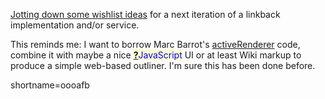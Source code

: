 <p><a href="http://www.decafbad.com/twiki/bin/view/Main/ShowReferersNextGen">Jotting down some wishlist ideas</a> for a next iteration of a linkback implementation and/or service.</p>
<p>This reminds me:  I want to borrow Marc Barrot's <a href="http://radio.weblogs.com/0104487/outlines/activeRenderer.html">activeRenderer</a> code, combine it with maybe a nice <span style='background : #FFFFCE;'><a href="http://www.decafbad.com/twiki/bin/edit/Main/JavaScript?topicparent=Main.FilterData"><b>?</b></a><font color="#0000FF">JavaScript</font></span> UI or at least Wiki markup to produce a simple web-based outliner.  I'm sure this has been done before.</p>
<!--more-->
shortname=oooafb
